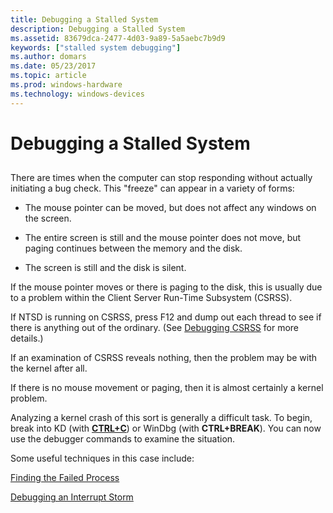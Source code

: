 ```yaml
---
title: Debugging a Stalled System
description: Debugging a Stalled System
ms.assetid: 83679dca-2477-4d03-9a89-5a5aebc7b9d9
keywords: ["stalled system debugging"]
ms.author: domars
ms.date: 05/23/2017
ms.topic: article
ms.prod: windows-hardware
ms.technology: windows-devices
---
```


# Debugging a Stalled System


## <span id="ddk_debugging_a_stalled_system_dbg"></span><span id="DDK_DEBUGGING_A_STALLED_SYSTEM_DBG"></span>


There are times when the computer can stop responding without actually initiating a bug check. This "freeze" can appear in a variety of forms:

-   The mouse pointer can be moved, but does not affect any windows on the screen.

-   The entire screen is still and the mouse pointer does not move, but paging continues between the memory and the disk.

-   The screen is still and the disk is silent.

If the mouse pointer moves or there is paging to the disk, this is usually due to a problem within the Client Server Run-Time Subsystem (CSRSS).

If NTSD is running on CSRSS, press F12 and dump out each thread to see if there is anything out of the ordinary. (See [Debugging CSRSS](debugging-csrss.md) for more details.)

If an examination of CSRSS reveals nothing, then the problem may be with the kernel after all.

If there is no mouse movement or paging, then it is almost certainly a kernel problem.

Analyzing a kernel crash of this sort is generally a difficult task. To begin, break into KD (with [**CTRL+C**](ctrl-c--break-.md)) or WinDbg (with **CTRL+BREAK**). You can now use the debugger commands to examine the situation.

Some useful techniques in this case include:

[Finding the Failed Process](finding-the-failed-process.md)

[Debugging an Interrupt Storm](debugging-an-interrupt-storm.md)

 

 





